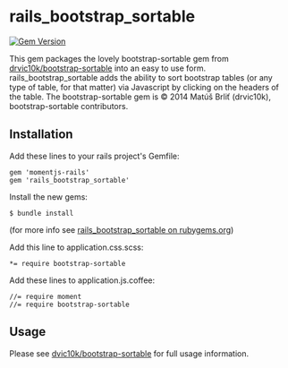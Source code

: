 # rails_bootstrap_sortable

[![Gem Version](https://badge.fury.io/rb/rails_bootstrap_sortable.svg)](http://badge.fury.io/rb/rails_bootstrap_sortable)

This gem packages the lovely bootstrap-sortable gem from [drvic10k/bootstrap-sortable](https://github.com/drvic10k/bootstrap-sortable) into an easy to use form. rails_bootstrap_sortable adds the ability to sort bootstrap tables (or any type of table, for that matter) via Javascript by clicking on the headers of the table. The bootstrap-sortable gem is &copy; 2014 Matúš Brliť (drvic10k), bootstrap-sortable contributors.

## Installation

Add these lines to your rails project's Gemfile:

	gem 'momentjs-rails'
	gem 'rails_bootstrap_sortable'

Install the new gems:

    $ bundle install

(for more info see [rails_bootstrap_sortable on rubygems.org](https://rubygems.org/gems/rails_bootstrap_sortable))

Add this line to application.css.scss:
```
*= require bootstrap-sortable
```

Add these lines to application.js.coffee:

    //= require moment
    //= require bootstrap-sortable
    
## Usage

Please see [dvic10k/bootstrap-sortable](https://github.com/drvic10k/bootstrap-sortable) for full usage information. 
